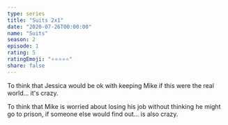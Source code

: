 ```yaml
---
type: series
title: "Suits 2x1"
date: "2020-07-26T00:00:00"
name: "Suits"
season: 2
episode: 1
rating: 5
ratingEmoji: "⭐️⭐️⭐️⭐️⭐️"
share: false
---
```


To think that Jessica would be ok with keeping Mike if this were the real world... it's crazy.

To think that Mike is worried about losing his job without thinking he might go to prison, if someone else would find out... is also crazy.
